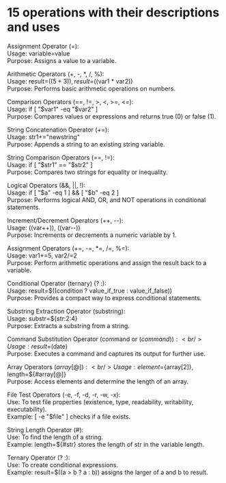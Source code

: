 <h1>15 operations with their descriptions and uses</h1>

Assignment Operator (=):<br/>
Usage: variable=value<br/>
Purpose: Assigns a value to a variable.


Arithmetic Operators (+, -, *, /, %):<br/>
Usage: result=$((5 + 3)), result=$((var1 * var2))<br/>
Purpose: Performs basic arithmetic operations on numbers.


Comparison Operators (==, !=, >, <, >=, <=):<br/>
Usage: if [ "$var1" -eq "$var2" ]<br/>
Purpose: Compares values or expressions and returns true (0) or false (1).<br/>


String Concatenation Operator (+=):<br/>
Usage: str1+="newstring" <br/>
Purpose: Appends a string to an existing string variable.


String Comparison Operators (==, !=):<br/>
Usage: if [ "$str1" == "$str2" ]<br/>
Purpose: Compares two strings for equality or inequality.


Logical Operators (&&, ||, !): <br/>
Usage: if [ "$a" -eq 1 ] && [ "$b" -eq 2 ] <br/>
Purpose: Performs logical AND, OR, and NOT operations in conditional statements.


Increment/Decrement Operators (++, --): <br/>
Usage: ((var++)), ((var--)) <br/>
Purpose: Increments or decrements a numeric variable by 1.


Assignment Operators (+=, -=, *=, /=, %=): <br/>
Usage: var1+=5, var2/=2 <br/>
Purpose: Perform arithmetic operations and assign the result back to a variable.


Conditional Operator (ternary) (? :): <br/>
Usage: result=$((condition ? value_if_true : value_if_false)) <br/>
Purpose: Provides a compact way to express conditional statements.



Substring Extraction Operator (substring): <br/>
Usage: substr=${str:2:4} <br/>
Purpose: Extracts a substring from a string.


Command Substitution Operator (command or $(command)): <br/>
Usage: result=$(date) <br/>
Purpose: Executes a command and captures its output for further use.


Array Operators (${array[@]}): <br/>
Usage: element=${array[2]}, length=${#array[@]} <br/>
Purpose: Access elements and determine the length of an array.

File Test Operators (-e, -f, -d, -r, -w, -x): <br/>
Use: To test file properties (existence, type, readability, writability, executability). <br/>
Example: [ -e "$file" ] checks if a file exists.


String Length Operator (#): <br/>
Use: To find the length of a string. <br/>
Example: length=${#str} stores the length of str in the variable length.


Ternary Operator (? :): <br/>
Use: To create conditional expressions. <br/>
Example: result=$((a > b ? a : b)) assigns the larger of a and b to result.





